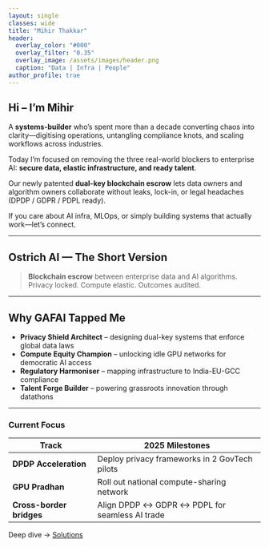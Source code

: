 ```yaml
---
layout: single
classes: wide
title: "Mihir Thakkar"
header:
  overlay_color: "#000"
  overlay_filter: "0.35"
  overlay_image: /assets/images/header.png
  caption: "Data | Infra | People"
author_profile: true
---
```


## Hi – I’m Mihir

A **systems-builder** who’s spent more than a decade converting chaos into clarity—digitising operations, untangling compliance knots, and scaling workflows across industries.

Today I’m focused on removing the three real-world blockers to enterprise AI: **secure data, elastic infrastructure, and ready talent**.

Our newly patented **dual-key blockchain escrow** lets data owners and algorithm owners collaborate without leaks, lock-in, or legal headaches (DPDP / GDPR / PDPL ready).

If you care about AI infra, MLOps, or simply building systems that actually work—let’s connect.

---

## Ostrich AI — The Short Version

> **Blockchain escrow** between enterprise data and AI algorithms.\
> Privacy locked. Compute elastic. Outcomes audited.

---

## Why GAFAI Tapped Me

- **Privacy Shield Architect** – designing dual-key systems that enforce global data laws  
- **Compute Equity Champion** – unlocking idle GPU networks for democratic AI access  
- **Regulatory Harmoniser** – mapping infrastructure to India-EU-GCC compliance  
- **Talent Forge Builder** – powering grassroots innovation through datathons

---

### Current Focus

| Track | 2025 Milestones |
|---|---|
| **DPDP Acceleration** | Deploy privacy frameworks in 2 GovTech pilots |
| **GPU Pradhan** | Roll out national compute-sharing network |
| **Cross-border bridges** | Align DPDP ↔ GDPR ↔ PDPL for seamless AI trade |

Deep dive → [Solutions](/solutions/)

